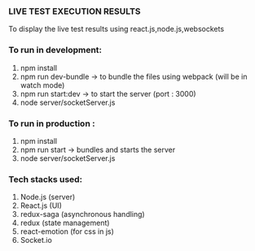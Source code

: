 ### LIVE TEST EXECUTION RESULTS

To display the live test results using react.js,node.js,websockets 

### To run in development:

1. npm install
2. npm run dev-bundle -> to bundle the files using webpack (will be in watch mode)
3. npm run start:dev -> to start the server (port : 3000)
4. node server/socketServer.js

### To run in production :

1. npm install
2. npm run start -> bundles and starts the server
3. node server/socketServer.js

### Tech stacks used:

1. Node.js (server)
2. React.js (UI)
3. redux-saga (asynchronous handling)
4. redux (state management)
5. react-emotion (for css in js)
6. Socket.io
